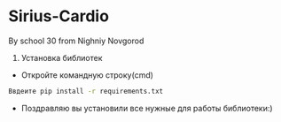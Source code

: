 # Sirius-Cardio
By school 30 from Nighniy Novgorod 

1. Установка библиотек
* Откройте командную строку(cmd)
```sh
Ввдеите pip install -r requirements.txt
```
* Поздравляю вы установили все нужные для работы библиотеки:)

